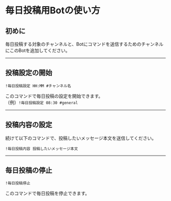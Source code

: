 # 毎日投稿用Botの使い方

## 初めに
毎日投稿する対象のチャンネルと、Botにコマンドを送信するためのチャンネルにこのBotを追加してください。

---

## 投稿設定の開始

```
!毎日投稿設定 HH:MM #チャンネル名
```

このコマンドで毎日投稿の設定を開始できます。  
（例）`!毎日投稿設定 08:30 #general`

---

## 投稿内容の設定

続けて以下のコマンドで、投稿したいメッセージ本文を送信してください。

```
!毎日投稿内容 投稿したいメッセージ本文
```

---

## 毎日投稿の停止

```
!毎日投稿停止
```

このコマンドで毎日投稿を停止できます。
